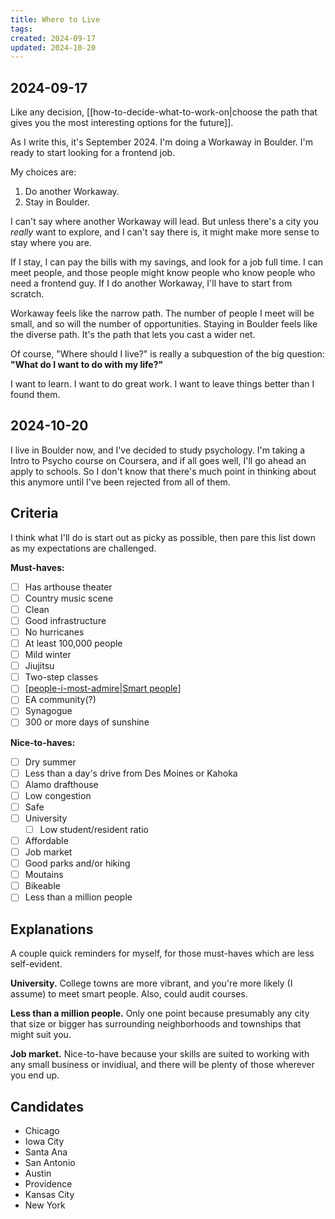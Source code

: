 ```yaml
---
title: Where to Live
tags: 
created: 2024-09-17
updated: 2024-10-20
---
```

## 2024-09-17

Like any decision, [[how-to-decide-what-to-work-on|choose the path that gives you the most interesting options for the future]].

As I write this, it's September 2024. I'm doing a Workaway in Boulder. I'm ready to start looking for a frontend job.

My choices are:

1. Do another Workaway.
2. Stay in Boulder.

I can't say where another Workaway will lead. But unless there's a city you *really* want to explore, and I can't say there is, it might make more sense to stay where you are.

If I stay, I can pay the bills with my savings, and look for a job full time. I can meet people, and those people might know people who know people who need a frontend guy. If I do another Workaway, I'll have to start from scratch.

Workaway feels like the narrow path. The number of people I meet will be small, and so will the number of opportunities. Staying in Boulder feels like the diverse path. It's the path that lets you cast a wider net.

Of course, "Where should I live?" is really a subquestion of the big question: **"What do I want to do with my life?"**

I want to learn. I want to do great work. I want to leave things better than I found them.

## 2024-10-20

I live in Boulder now, and I've decided to study psychology. I'm taking a Intro to Psycho course on Coursera, and if all goes well, I'll go ahead an apply to schools. So I don't know that there's much point in thinking about this anymore until I've been rejected from all of them.

## Criteria

I think what I'll do is start out as picky as possible, then pare this list down as my expectations are challenged.

**Must-haves:**

- [ ] Has arthouse theater
- [ ] Country music scene
- [ ] Clean
- [ ] Good infrastructure
- [ ] No hurricanes
- [ ] At least 100,000 people
- [ ] Mild winter
- [ ] Jiujitsu
- [ ] Two-step classes
- [ ] [[people-i-most-admire|Smart people]]
- [ ] EA community(?)
- [ ] Synagogue
- [ ] 300 or more days of sunshine

**Nice-to-haves:**

- [ ] Dry summer
- [ ] Less than a day's drive from Des Moines or Kahoka
- [ ] Alamo drafthouse
- [ ] Low congestion
- [ ] Safe
- [ ] University
  - [ ] Low student/resident ratio
- [ ] Affordable
- [ ] Job market
- [ ] Good parks and/or hiking
- [ ] Moutains
- [ ] Bikeable
- [ ] Less than a million people

## Explanations

A couple quick reminders for myself, for those must-haves which are less self-evident.

**University.** College towns are more vibrant, and you're more likely (I assume) to meet smart people. Also, could audit courses.

**Less than a million people.** Only one point because presumably any city that size or bigger has surrounding neighborhoods and townships that might suit you.

**Job market.** Nice-to-have because your skills are suited to working with any small business or invidiual, and there will be plenty of those wherever you end up.

## Candidates

- Chicago
- Iowa City
- Santa Ana
- San Antonio
- Austin
- Providence
- Kansas City
- New York


[//begin]: # "Autogenerated link references for markdown compatibility"
[people-i-most-admire|Smart people]: private/people-i-most-admire "People I Most Admire"
[//end]: # "Autogenerated link references"